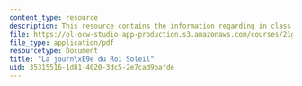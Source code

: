 ```yaml
---
content_type: resource
description: This resource contains the information regarding in class activities.
file: https://ol-ocw-studio-app-production.s3.amazonaws.com/courses/21g-301-french-i-fall-2004/353155161d8140203dc52e7cad9bafde_MIT21G_301F04_ch4_ex2.pdf
file_type: application/pdf
resourcetype: Document
title: "La journ\xE9e du Roi Soleil"
uid: 35315516-1d81-4020-3dc5-2e7cad9bafde
---
```

